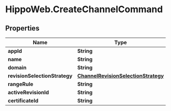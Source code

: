 # HippoWeb.CreateChannelCommand

## Properties

Name | Type | Description | Notes
------------ | ------------- | ------------- | -------------
**appId** | **String** |  | 
**name** | **String** |  | 
**domain** | **String** |  | [optional] 
**revisionSelectionStrategy** | [**ChannelRevisionSelectionStrategy**](ChannelRevisionSelectionStrategy.md) |  | 
**rangeRule** | **String** |  | [optional] 
**activeRevisionId** | **String** |  | [optional] 
**certificateId** | **String** |  | [optional] 



